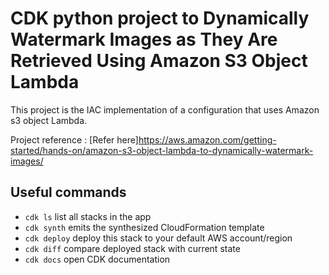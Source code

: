 # CDK python project to Dynamically Watermark Images as They Are Retrieved Using Amazon S3 Object Lambda

This project is the IAC implementation of a configuration that uses Amazon s3 object Lambda.

Project reference : [Refer here]https://aws.amazon.com/getting-started/hands-on/amazon-s3-object-lambda-to-dynamically-watermark-images/

## Useful commands

- `cdk ls` list all stacks in the app
- `cdk synth` emits the synthesized CloudFormation template
- `cdk deploy` deploy this stack to your default AWS account/region
- `cdk diff` compare deployed stack with current state
- `cdk docs` open CDK documentation
